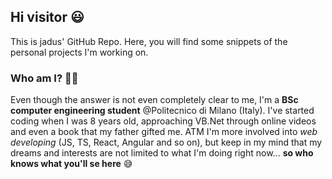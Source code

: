 ## Hi visitor :smiley:	

This is jadus' GitHub Repo.
Here, you will find some snippets of the personal projects I'm working on.

### Who am I? :man_shrugging:	

Even though the answer is not even completely clear to me, I'm a **BSc computer engineering student** @Politecnico di Milano (Italy).
I've started coding when I was 8 years old, approaching VB.Net through online videos and even a book that my father gifted me.
ATM I'm more involved into *web developing* (JS, TS, React, Angular and so on), but keep in my mind that my dreams and interests are not limited to what I'm doing right now... **so who knows what you'll se here** :sweat_smile:

